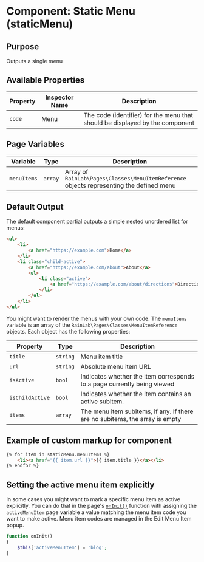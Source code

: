 # Component: Static Menu (staticMenu)

## Purpose

Outputs a single menu

## Available Properties

Property | Inspector Name | Description
-------- | -------------- | -----------
`code` | Menu | The code (identifier) for the menu that should be displayed by the component

## Page Variables

Variable | Type | Description
-------- | ---- | -----------
`menuItems` | `array` | Array of `RainLab\Pages\Classes\MenuItemReference` objects representing the defined menu

## Default Output

The default component partial outputs a simple nested unordered list for menus:

```html
<ul>
    <li>
        <a href="https://example.com">Home</a>
    </li>
    <li class="child-active">
        <a href="https://example.com/about">About</a>
        <ul>
            <li class="active">
                <a href="https://example.com/about/directions">Directions</a>
            </li>
        </ul>
    </li>
</ul>
```

You might want to render the menus with your own code. The `menuItems` variable is an array of the `RainLab\Pages\Classes\MenuItemReference` objects. Each object has the following properties:

Property | Type | Description
-------- | ---- | -----------
`title` | `string` | Menu item title
`url` | `string` | Absolute menu item URL
`isActive` | `bool` | Indicates whether the item corresponds to a page currently being viewed
`isChildActive` | `bool` | Indicates whether the item contains an active subitem.
`items` | `array` | The menu item subitems, if any. If there are no subitems, the array is empty

## Example of custom markup for component

```html
{% for item in staticMenu.menuItems %}
    <li><a href="{{ item.url }}">{{ item.title }}</a></li>
{% endfor %}
```

## Setting the active menu item explicitly

In some cases you might want to mark a specific menu item as active explicitly. You can do that in the page's [`onInit()`](https://octobercms.com/docs/cms/pages#dynamic-pages) function with assigning the `activeMenuItem` page variable a value matching the menu item code you want to make active. Menu item codes are managed in the Edit Menu Item popup.

```php
function onInit()
{
    $this['activeMenuItem'] = 'blog';
}
```